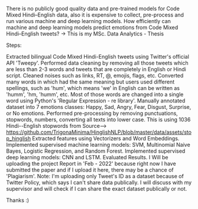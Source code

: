 There is no publicly good quality data and pre-trained models for Code Mixed Hindi–English data, also it is expensive to collect, pre-process and run various machine and deep learning models. How efficiently can machine and deep learning models predict emotions from Code Mixed Hindi–English tweets? -> This is my MSc. Data Analytics - Thesis

Steps:

Extracted bilingual Code Mixed Hindi-English tweets using Twitter's official API 'Tweepy'.
Performed data cleaning by removing all those tweets which are less than 2-3 words and tweets that are completely in English or Hindi script. Cleaned noises such as links, RT, @, emojis, flags, etc. Converted many words in which had the same meaning but users used different spellings, such as 'hum', which means 'we' in English can be written as 'humm', 'hm, 'humm', etc. Most of those words are changed into a single word using Python's 'Regular Expression - re library'.
Manually annotated dataset into 7 emotions classes: Happy, Sad, Angry, Fear, Disgust, Surprise, or No emotions.
Performed pre-processing by removing punctuations, stopwords, numbers, converting all texts into lower case. This is using 1036 Hindi--English stopwords from Source--> https://github.com/TrigonaMinima/HinglishNLP/blob/master/data/assets/stop_hinglish
Extracted features using Vectorizers and Word Embeddings.
Implemented supervised machine learning models: SVM, Multinomial Naive Bayes, Logistic Regression, and Random Forest.
Implemented supervised deep learning models: CNN and LSTM.
Evaluated Results.
I Will be uploading the project Report in 'Feb - 2022' because right now I have submitted the paper and if I upload it here, there may be a chance of 'Plagiarism'.
Note: I'm uploading only Tweet's ID as a dataset because of Twitter Policy, which says I can't share data publically. I will discuss with my supervisor and will check if I can share the exact dataset publically or not.

Thanks :)
